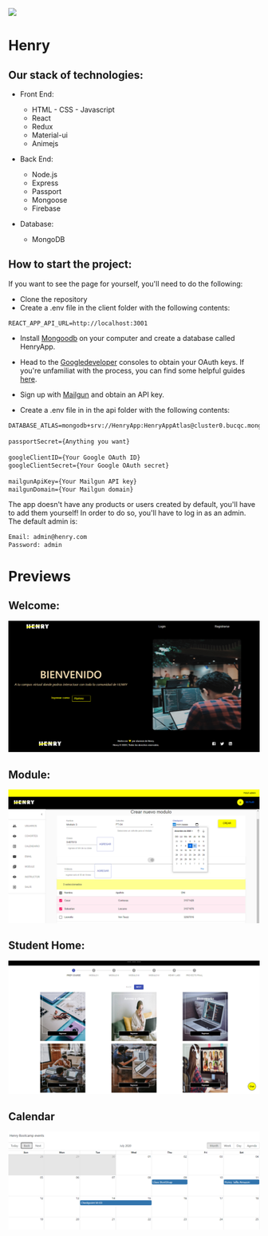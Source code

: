 <p align='left'>
    <img src='https://static.wixstatic.com/media/85087f_0d84cbeaeb824fca8f7ff18d7c9eaafd~mv2.png/v1/fill/w_160,h_30,al_c,q_85,usm_0.66_1.00_0.01/Logo_completo_Color_1PNG.webp' </img>
</p>

# Henry

## Our stack of technologies:
- Front End:

  + HTML - CSS - Javascript
  + React
  + Redux
  + Material-ui
  + Animejs
  
- Back End:

  + Node.js
  + Express
  + Passport
  + Mongoose
  + Firebase

- Database:

  + MongoDB


## How to start the project:
If you want to see the page for yourself, you'll need to do the following:

- Clone the repository
- Create a .env file in the client folder with the following contents:
```
REACT_APP_API_URL=http://localhost:3001
```
- Install [Mongoodb](https://www.mongodb.com/) on your computer and create a database called HenryApp.

- Head to the [Googledeveloper](https://console.developers.google.com/projectselector2/apis/dashboard?supportedpurview=project&pli=1) consoles to obtain your OAuth keys. If you're unfamiliat with the process, you can find some helpful guides [here](https://developers.google.com/fit/android/get-api-key).

- Sign up with [Mailgun](https://www.mailgun.com/) and obtain an API key.

- Create a .env file in in the api folder with the following contents:

```
DATABASE_ATLAS=mongodb+srv://HenryApp:HenryAppAtlas@cluster0.bucqc.mongodb.net/test

passportSecret={Anything you want}

googleClientID={Your Google OAuth ID}
googleClientSecret={Your Google OAuth secret}

mailgunApiKey={Your Mailgun API key}
mailgunDomain={Your Mailgun domain}
```

The app doesn't have any products or users created by default, you'll have to add them yourself! In order to do so, you'll have to log in as an admin. The default admin is:
```
Email: admin@henry.com
Password: admin
```

# Previews

## Welcome:

![Welcome](https://github.com/SantiagoLesait/images/blob/main/Welcome.png?raw=true)

## Module:
![Module](https://github.com/SantiagoLesait/images/blob/main/Module.png?raw=true)

## Student Home:
![Student Home](https://github.com/SantiagoLesait/images/blob/main/Home.png?raw=true)

## Calendar
![Calendar](https://github.com/SantiagoLesait/images/blob/main/Calendar.png?raw=true)

